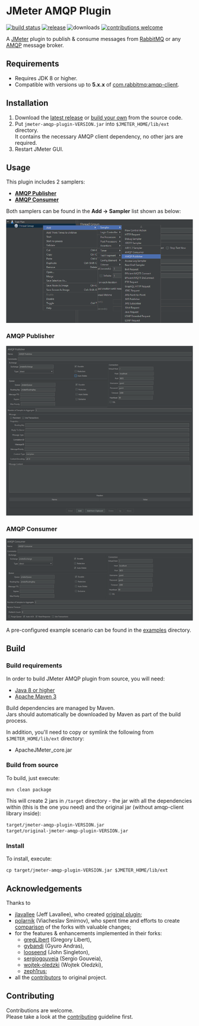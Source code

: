 # JMeter AMQP Plugin

[![build status](https://img.shields.io/github/actions/workflow/status/aliesbelik/jmeter-amqp-plugin/maven.yml?branch=main&label=build&color=18BA91&style=flat-square)](https://github.com/aliesbelik/jmeter-amqp-plugin/actions/workflows/maven.yml)
[![release](https://img.shields.io/github/v/release/aliesbelik/jmeter-amqp-plugin?label=release&color=18BA91&style=flat-square)](https://github.com/aliesbelik/jmeter-amqp-plugin/releases/latest)
![downloads](https://img.shields.io/github/downloads/aliesbelik/jmeter-amqp-plugin/total?color=18BA91&style=flat-square)
[![contributions welcome](https://img.shields.io/badge/contributions-welcome-brightgreen.svg?color=18BA91&style=flat-square)](CONTRIBUTING.md)

A [JMeter](http://jmeter.apache.org/) plugin to publish & consume messages from [RabbitMQ](http://www.rabbitmq.com/)
or any [AMQP](http://www.amqp.org/) message broker.

## Requirements

  - Requires JDK 8 or higher.
  - Compatible with versions up to **5.x.x** of [com.rabbitmq:amqp-client](https://github.com/rabbitmq/rabbitmq-java-client).

## Installation

1. Download the [latest release](https://github.com/aliesbelik/jmeter-amqp-plugin/releases/latest) or
[build your own](#build) from the source code.
2. Put `jmeter-amqp-plugin-VERSION.jar` into `$JMETER_HOME/lib/ext` directory.\
It contains the necessary AMQP client dependency, no other jars are required.
3. Restart JMeter GUI.

## Usage

This plugin includes 2 samplers:

  - [**AMQP Publisher**](#amqp-publisher)
  - [**AMQP Consumer**](#amqp-consumer)

Both samplers can be found in the **Add -> Sampler** list shown as below:

![amqp-plugin-samplers](docs/images/amqp-plugin-samplers.png)

### AMQP Publisher

![amqp-publisher](docs/images/amqp-publisher.png)

### AMQP Consumer

![amqp-consumer](docs/images/amqp-consumer.png)

A pre-configured example scenario can be found in the [examples](docs/examples) directory.

## Build

### Build requirements

In order to build JMeter AMQP plugin from source, you will need:

  - [Java 8 or higher](https://www.oracle.com/downloads/)
  - [Apache Maven 3](https://maven.apache.org/)

Build dependencies are managed by Maven.\
Jars should automatically be downloaded by Maven as part of the build process.

In addition, you'll need to copy or symlink the following from `$JMETER_HOME/lib/ext` directory:

  - ApacheJMeter_core.jar

### Build from source

To build, just execute:

```
mvn clean package
```

This will create 2 jars in `/target` directory - the jar with all the dependencies within
(this is the one you need) and the original jar (without amqp-client library inside):

```
target/jmeter-amqp-plugin-VERSION.jar
target/original-jmeter-amqp-plugin-VERSION.jar
```

### Install

To install, execute:

```
cp target/jmeter-amqp-plugin-VERSION.jar $JMETER_HOME/lib/ext
```

## Acknowledgements

Thanks to

  - [jlavallee](https://github.com/jlavallee) (Jeff Lavallee), who created [original plugin](https://github.com/jlavallee/JMeter-Rabbit-AMQP);
  - [polarnik](https://github.com/polarnik) (Viacheslav Smirnov), who spent time and efforts to create
[comparison](https://github.com/polarnik/JMeter-Rabbit-AMQP-info) of the forks with valuable changes;
  - for the features & enhancements implemented in their forks:
    - [gregLibert](https://github.com/gregLibert/JMeter-Rabbit-AMQP) (Gregory Libert),
    - [gybandi](https://github.com/gybandi/JMeter-Rabbit-AMQP) (Gyuro Andras),
    - [looseend](https://github.com/looseend/JMeter-Rabbit-AMQP) (John Singleton),
    - [sergiogouveia](https://github.com/sergiogouveia/JMeter-Rabbit-AMQP) (Sergio Gouveia),
    - [wojtek-oledzki](https://github.com/voytek-solutions/JMeter-Rabbit-AMQP) (Wojtek Oledzki),
    - [zeph1rus](https://github.com/zeph1rus/JMeter-Rabbit-AMQP);
  - all the [contributors](https://github.com/jlavallee/JMeter-Rabbit-AMQP/graphs/contributors) to original project.

## Contributing

Contributions are welcome.\
Please take a look at the [contributing](CONTRIBUTING.md) guideline first.
